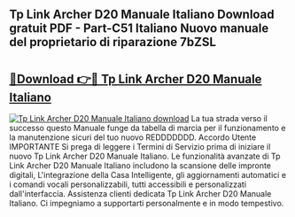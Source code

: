 ## Tp Link Archer D20 Manuale Italiano Download gratuit PDF - Part-C51 Italiano Nuovo manuale del proprietario di riparazione 7bZSL

# <h2><a href="http://dfgfqp.blite.top/?on=Tp+Link+Archer+D20+Manuale+Italiano">🔗Download 👉🔴 Tp Link Archer D20 Manuale Italiano</a></h2>

[![Tp Link Archer D20 Manuale Italiano download](https://i.imgur.com/lujVjoI.png)](http://dfgfqp.blite.top/?on=Tp+Link+Archer+D20+Manuale+Italiano)
La tua strada verso il successo questo Manuale funge da tabella di marcia per il funzionamento e la manutenzione sicuri del tuo nuovo REDDDDDDD. Accordo Utente IMPORTANTE Si prega di leggere i Termini di Servizio prima di iniziare il nuovo Tp Link Archer D20 Manuale Italiano. Le funzionalità avanzate di Tp Link Archer D20 Manuale Italiano includono la scansione delle impronte digitali, L'integrazione della Casa Intelligente, gli aggiornamenti automatici e i comandi vocali personalizzabili, tutti accessibili e personalizzati dall'interfaccia. Assistenza clienti dedicata Tp Link Archer D20 Manuale Italiano. Ci impegniamo a supportarti personalmente e in modo tempestivo.

